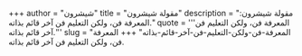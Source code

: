 +++
author = "شيشرون"
title = "مقولة شيشرون"
description = "مقولة شيشرون: المعرفة فن، ولكن التعليم فن آخر قائم بذاته."
quote = '''المعرفة فن، ولكن التعليم فن آخر قائم بذاته.''' 
slug = "المعرفة-فن-ولكن-التعليم-فن-آخر-قائم-بذاته"
+++
المعرفة فن، ولكن التعليم فن آخر قائم بذاته.
